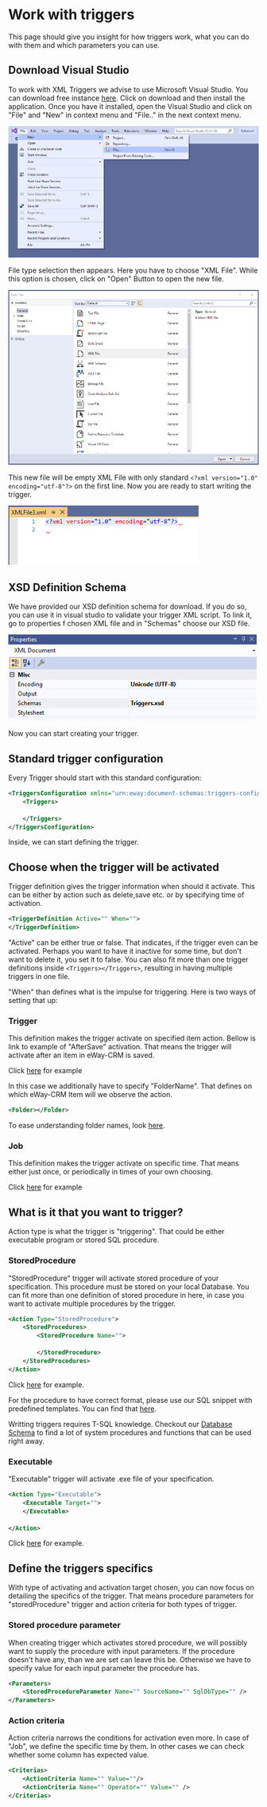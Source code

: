# Work with triggers
This page should give you insight for how triggers work, what you can do with them and which parameters you can use.

## Download Visual Studio
To work with XML Triggers we advise to use Microsoft Visual Studio. You can download free instance [here](https://code.visualstudio.com/?wt.mc_id=vscom_freedevoffers). Click on download and then install the application. Once you have it installed, open the Visual Studio and click on "File" and "New" in context menu and "File.." in the next context menu.

![New file](NewFile.png)

File type selection then appears. Here you have to choose "XML File". While this option is chosen, click on "Open" Button to open the new file.

![Open](Open.png)

This new file will be empty XML File with only standard `<?xml version="1.0" encoding="utf-8"?>` on the first line. Now you are ready to start writing the trigger.

![Empty file](EmptyFile.png)

## XSD Definition Schema

We have provided our XSD definition schema for download. If you do so, you can use it in visual studio to validate your trigger XML script. To link it, go to properties f chosen XML file and in "Schemas" choose our XSD file.

![Properties](Properties.png)

Now you can start creating your trigger.

## Standard trigger configuration
Every Trigger should start with this standard configuration:
```xml
<TriggersConfiguration xmlns="urn:eway:document-schemas:triggers-configuration">
    <Triggers>
    
    </Triggers>
</TriggersConfiguration>
```
Inside, we can start defining the trigger.

##  Choose when the trigger will be activated
Trigger definition gives the trigger information when should it activate. This can be either by action such as delete,save etc. or by specifying time of activation.
```xml
<TriggerDefinition Active="" When="">
</TriggerDefinition>
```
"Active" can be either true or false. That indicates, if the trigger even can be activated. Perhaps you want to have it inactive for some time, but don't want to delete it, you set it to false. You can also fit more than one trigger definitions inside `<Triggers></Triggers>`, resulting in having multiple triggers in one file.

"When" than defines what is the impulse for triggering. Here is two ways of setting that up:

### Trigger
This definition makes the trigger activate on specified item action. Bellow is link to example of "AfterSave" activation. That means the trigger will activate after an item in eWay-CRM is saved.

Click [here](TriggerDefinition/AfterSave/README.md) for example

In this case we additionally have to specify "FolderName". That defines on which eWay-CRM Item will we observe the action.
```xml
<Folder></Folder>
```
To ease understanding folder names, look [here](https://github.com/eway-crm/php-lib/blob/master/FolderNames.md).

### Job
This definition makes the trigger activate on specific time. That means either just once, or periodically in times of your own choosing.

Click [here](TriggerDefinition/ScheduledAtTime/README.md) for example

## What is it that you want to trigger?
Action type is what the trigger is "triggering". That could be either executable program or stored SQL procedure.

### StoredProcedure
"StoredProcedure" trigger will activate stored procedure of your specification. This procedure must be stored on your local Database. You can fit more than one definition of stored procedure in here, in case you want to activate multiple procedures by the trigger.
```xml
<Action Type="StoredProcedure">
	<StoredProcedures>
	    <StoredProcedure Name="">
	    
		</StoredProcedure>
	</StoredProcedures>    
</Action>
```
Click [here](ActionType/StoredProcedure/README.md) for example.

For the procedure to have correct format, please use our SQL snippet with predefined templates. You can find that [here](https://github.com/eway-crm/Snippets).

Writting triggers requires T-SQL knowledge. Checkout our [Database Schema](https://dev.eway-crm.com/docs/database-schema.html) to find a lot of system procedures and functions that can be used right away.

### Executable
"Executable" trigger will activate .exe file of your specification.

```xml
<Action Type="Executable">
	<Executable Target="">
    </Executable>
    
</Action>
```
Click [here](ActionType/Executable/README.md) for example.

## Define the triggers specifics
With type of activating and activation target chosen, you can now focus on detailing the specifics of the trigger. That means procedure parameters for "storedProcedure" trigger and action criteria for both types of trigger.

### Stored procedure parameter
When creating trigger which activates stored procedure, we will possibly want to supply the procedure with input parameters. If the procedure doesn't have any, than we are set can leave this be. Otherwise we have to specify value for each input parameter the procedure has.

```xml
<Parameters>
    <StoredProcedureParameter Name="" SourceName="" SqlDbType="" />
</Parameters>
```

### Action criteria
Action criteria narrows the conditions for activation even more. In case of "Job", we define the specific time by them. In other cases we can check whether some column has expected value.

```xml
<Criterias>
	<ActionCriteria Name="" Value=""/>
	<ActionCriteria Name="" Operator="" Value="" />
</Criterias>
```
